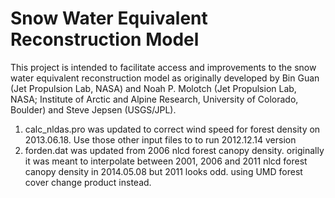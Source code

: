 Snow Water Equivalent Reconstruction Model
=================

This project is intended to facilitate access and improvements to the snow water equivalent reconstruction model as originally developed by Bin Guan (Jet  Propulsion Lab, NASA) and Noah P. Molotch (Jet Propulsion Lab, NASA; Institute of Arctic and Alpine Research, University of Colorado, Boulder) and Steve Jepsen (USGS/JPL).

1. calc_nldas.pro was updated to correct wind speed for forest density on 2013.06.18. Use those other input files to to run 2012.12.14 version
2. forden.dat was updated from 2006 nlcd forest canopy density. originally it was meant to interpolate between 2001, 2006 and 2011 nlcd forest canopy density in 2014.05.08 but 2011 looks odd. using UMD forest cover change product instead.

